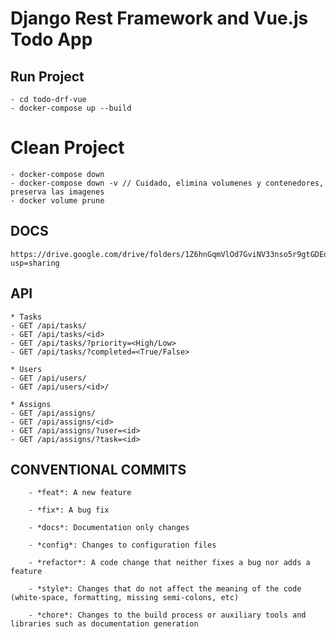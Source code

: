 # Django Rest Framework and Vue.js Todo App

## Run Project

    - cd todo-drf-vue
    - docker-compose up --build

#  Clean Project

    - docker-compose down
    - docker-compose down -v // Cuidado, elimina volumenes y contenedores, preserva las imagenes
    - docker volume prune

## DOCS

    https://drive.google.com/drive/folders/1Z6hnGqmVlOd7GviNV33nso5r9gtGDEdU?usp=sharing

## API

    * Tasks
    - GET /api/tasks/
    - GET /api/tasks/<id>
    - GET /api/tasks/?priority=<High/Low>
    - GET /api/tasks/?completed=<True/False>
    
    * Users
    - GET /api/users/
    - GET /api/users/<id>/

    * Assigns
    - GET /api/assigns/
    - GET /api/assigns/<id>
    - GET /api/assigns/?user=<id>
    - GET /api/assigns/?task=<id>

## CONVENTIONAL COMMITS

        - *feat*: A new feature

        - *fix*: A bug fix

        - *docs*: Documentation only changes

        - *config*: Changes to configuration files

        - *refactor*: A code change that neither fixes a bug nor adds a feature
        
        - *style*: Changes that do not affect the meaning of the code (white-space, formatting, missing semi-colons, etc)
        
        - *chore*: Changes to the build process or auxiliary tools and libraries such as documentation generation
